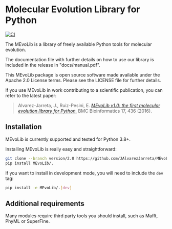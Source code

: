 # **M**olecular **Evo**lution **Lib**rary for Python

[![CI](https://github.com/JAlvarezJarreta/MEvoLib/actions/workflows/python-ci.yml/badge.svg?branch=main)](https://github.com/JAlvarezJarreta/MEvoLib/actions/workflows/python-ci.yml)

The MEvoLib is a library of freely available Python tools for molecular evolution.

The documentation file with further details on how to use our library is included in the release in "docs/manual.pdf".

This MEvoLib package is open source software made available under the Apache 2.0 License terms. Please see the LICENSE file for further details.

If you use MEvoLib in work contributing to a scientific publication, you can
refer to the latest paper:

> Alvarez-Jarreta, J., Ruiz-Pesini, E. [_MEvoLib v1.0: the first molecular evolution library for Python._](https://doi.org/10.1186/s12859-016-1303-3) BMC Bioinformatics 17, 436 (2016).


## Installation

MEvoLib is currently supported and tested for Python 3.8+.

Installing MEvoLib is really easy and straightforward:
```bash
git clone --branch version/2.0 https://github.com/JAlvarezJarreta/MEvoLib
pip install MEvoLib/.
```

If you want to install in development mode, you will need to include the `dev` tag:
```bash
pip install -e MEvoLib/.[dev]
```

## Additional requirements

Many modules require third party tools you should install, such as Mafft, PhyML or SuperFine.
